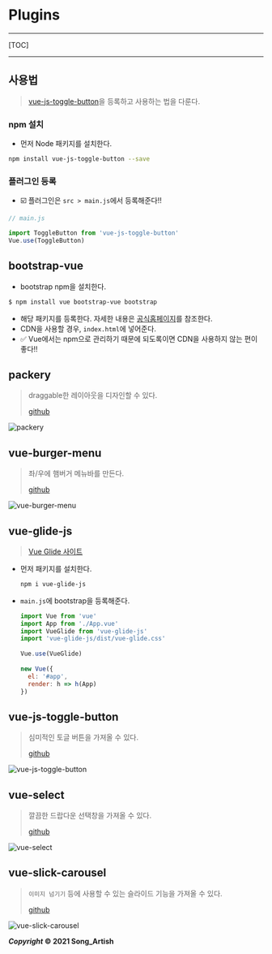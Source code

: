 # Plugins

---

[TOC]

---



## 사용법

> [vue-js-toggle-button](https://www.npmjs.com/package/vue-js-toggle-button)을 등록하고 사용하는 법을 다룬다.

### npm 설치

- 먼저 Node 패키지를 설치한다.

```bash
npm install vue-js-toggle-button --save
```

### 플러그인 등록

- :ballot_box_with_check: 플러그인은 `src > main.js`에서 등록해준다!!

```javascript
// main.js

import ToggleButton from 'vue-js-toggle-button'
Vue.use(ToggleButton)
```



## bootstrap-vue

- bootstrap npm을 설치한다.

```bash
$ npm install vue bootstrap-vue bootstrap
```

- 해당 패키지를 등록한다. 자세한 내용은 [공식홈페이지](https://bootstrap-vue.org/docs)를 참조한다.
- CDN을 사용할 경우, `index.html`에 넣어준다.
- :white_check_mark: Vue에서는 npm으로 관리하기 때문에 되도록이면 CDN을 사용하지 않는 편이 좋다!!



## packery

> draggable한 레이아웃을 디자인할 수 있다.
>
> [github](https://github.com/metafizzy/packery)

![packery](img/packery.png)



## vue-burger-menu

> 좌/우에 햄버거 메뉴바를 만든다.
>
> [github](https://github.com/mbj36/vue-burger-menu)

![vue-burger-menu](img/vue-burger-menu.png)



## vue-glide-js

> [Vue Glide 사이트](https://www.npmjs.com/package/vue-glide-js)

- 먼저 패키지를 설치한다.

  ```bash
  npm i vue-glide-js
  ```

- `main.js`에 bootstrap을 등록해준다.

  ```javascript
  import Vue from 'vue'
  import App from './App.vue'
  import VueGlide from 'vue-glide-js'
  import 'vue-glide-js/dist/vue-glide.css'
   
  Vue.use(VueGlide)
   
  new Vue({
    el: '#app',
    render: h => h(App)
  })
  ```



## vue-js-toggle-button

> 심미적인 토글 버튼을 가져올 수 있다.
>
> [github](https://github.com/euvl/vue-js-toggle-button#readme)

![vue-js-toggle-button](img/vue-js-toggle-button.png)



## vue-select

> 깔끔한 드랍다운 선택창을 가져올 수 있다.
>
> [github](https://github.com/sagalbot/vue-select)

![vue-select](img/vue-select.png)



## vue-slick-carousel

> `이미지 넘기기` 등에 사용할 수 있는 슬라이드 기능을 가져올 수 있다.
>
> [github](https://github.com/gs-shop/vue-slick-carousel)

![vue-slick-carousel](img/vue-slick-carousel.png)



***Copyright* © 2021 Song_Artish**